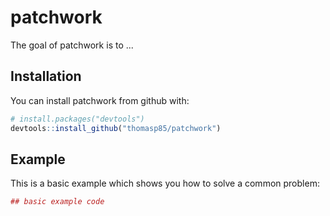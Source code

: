 
<!-- README.md is generated from README.Rmd. Please edit that file -->
patchwork
=========

The goal of patchwork is to ...

Installation
------------

You can install patchwork from github with:

``` r
# install.packages("devtools")
devtools::install_github("thomasp85/patchwork")
```

Example
-------

This is a basic example which shows you how to solve a common problem:

``` r
## basic example code
```
